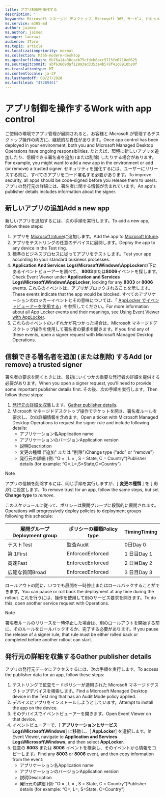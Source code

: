 ```yaml
---
title: アプリ制御を操作する
description: ''
keywords: Microsoft マネージド デスクトップ、Microsoft 365、サービス、ドキュメント
ms.service: m365-md
author: jaimeo
ms.author: jaimeo
manager: laurawi
audience: ITpro
ms.topic: article
ms.localizationpriority: normal
ms.collection: M365-modern-desktop
ms.openlocfilehash: 0b76a14a30caeb75cfdcb8acc5715fe6710e0625
ms.sourcegitcommit: abf63669daf12993ad3353e4b578f41c8910b20f
ms.translationtype: MT
ms.contentlocale: ja-JP
ms.lasthandoff: 08/27/2020
ms.locfileid: "47289461"
---
```

# <a name="work-with-app-control"></a><span data-ttu-id="cd162-103">アプリ制御を操作する</span><span class="sxs-lookup"><span data-stu-id="cd162-103">Work with app control</span></span>

<span data-ttu-id="cd162-104">ご使用の環境でアプリ管理が展開されると、お客様と Microsoft が管理するデスクトップ操作の両方に、継続的な責任があります。</span><span class="sxs-lookup"><span data-stu-id="cd162-104">Once app control has been deployed in your environment, both you and Microsoft Managed Desktop Operations have ongoing responsibilities.</span></span> <span data-ttu-id="cd162-105">たとえば、環境に新しいアプリを追加したり、信頼できる署名者を追加 (または削除) したりする場合があります。</span><span class="sxs-lookup"><span data-stu-id="cd162-105">For example, you might want to add a new app in the environment or add (or remove) a trusted signer.</span></span> <span data-ttu-id="cd162-106">セキュリティを強化するには、ユーザーにリリースする前に、すべてのアプリをコード署名する必要があります。</span><span class="sxs-lookup"><span data-stu-id="cd162-106">To improve security, all apps should be code-signed before you release them to users.</span></span> <span data-ttu-id="cd162-107">アプリの発行元の詳細には、署名者に関する情報が含まれています。</span><span class="sxs-lookup"><span data-stu-id="cd162-107">An app's publisher details includes information about the signer.</span></span>


## <a name="add-a-new-app"></a><span data-ttu-id="cd162-108">新しいアプリの追加</span><span class="sxs-lookup"><span data-stu-id="cd162-108">Add a new app</span></span>

<span data-ttu-id="cd162-109">新しいアプリを追加するには、次の手順を実行します。</span><span class="sxs-lookup"><span data-stu-id="cd162-109">To add a new app, follow these steps:</span></span>

1. <span data-ttu-id="cd162-110">アプリを [Microsoft Intune](https://docs.microsoft.com/mem/intune/apps/apps-win32-app-management)に追加します。</span><span class="sxs-lookup"><span data-stu-id="cd162-110">Add the app to [Microsoft Intune](https://docs.microsoft.com/mem/intune/apps/apps-win32-app-management).</span></span>
2. <span data-ttu-id="cd162-111">アプリをテストリングの任意のデバイスに展開します。</span><span class="sxs-lookup"><span data-stu-id="cd162-111">Deploy the app to any device in the Test ring.</span></span> 
3. <span data-ttu-id="cd162-112">標準のビジネスプロセスに従ってアプリをテストします。</span><span class="sxs-lookup"><span data-stu-id="cd162-112">Test your app according to your standard business processes.</span></span> 
4. <span data-ttu-id="cd162-113">**Application And Services Logs\Microsoft\Windows\AppLocker**の下にあるイベントビューアーを調べて、 **8003**または**8006**イベントを探します。</span><span class="sxs-lookup"><span data-stu-id="cd162-113">Check Event Viewer under **Application and Services Logs\Microsoft\Windows\AppLocker**, looking for any **8003** or **8006** events.</span></span> <span data-ttu-id="cd162-114">これらのイベントは、アプリがブロックされることを示します。</span><span class="sxs-lookup"><span data-stu-id="cd162-114">These events indicate that the app would be blocked.</span></span> <span data-ttu-id="cd162-115">すべてのアプリケーションのロッカーイベントとその意味については、「 [AppLocker でイベントビューアーを使用する](https://docs.microsoft.com/windows/security/threat-protection/windows-defender-application-control/applocker/using-event-viewer-with-applocker)」を参照してください。</span><span class="sxs-lookup"><span data-stu-id="cd162-115">For more information about all App Locker events and their meanings, see [Using Event Viewer with AppLocker](https://docs.microsoft.com/windows/security/threat-protection/windows-defender-application-control/applocker/using-event-viewer-with-applocker).</span></span>
5. <span data-ttu-id="cd162-116">これらのイベントのいずれかが見つかった場合は、Microsoft マネージドデスクトップ操作を使用して署名者の要求を開きます。</span><span class="sxs-lookup"><span data-stu-id="cd162-116">If you find any of these events, open a signer request with Microsoft Managed Desktop Operations.</span></span>

## <a name="add-or-remove-a-trusted-signer"></a><span data-ttu-id="cd162-117">信頼できる署名者を追加 (または削除) する</span><span class="sxs-lookup"><span data-stu-id="cd162-117">Add (or remove) a trusted signer</span></span>

<span data-ttu-id="cd162-118">署名者の要求を開くときには、最初にいくつかの重要な発行者の詳細を提供する必要があります。</span><span class="sxs-lookup"><span data-stu-id="cd162-118">When you open a signer request, you'll need to provide some important publisher details first.</span></span> <span data-ttu-id="cd162-119">その後、次の手順を実行します。</span><span class="sxs-lookup"><span data-stu-id="cd162-119">Then follow these steps:</span></span>

1. <span data-ttu-id="cd162-120">[発行元の詳細を収集](#gather-publisher-details)します。</span><span class="sxs-lookup"><span data-stu-id="cd162-120">[Gather publisher details](#gather-publisher-details).</span></span>
2. <span data-ttu-id="cd162-121">Microsoft マネージドデスクトップ操作でチケットを開き、署名者ルールを要求し、次の詳細情報を含めます。</span><span class="sxs-lookup"><span data-stu-id="cd162-121">Open a ticket with Microsoft Managed Desktop Operations to request the signer rule and include following details:</span></span>  
    - <span data-ttu-id="cd162-122">アプリケーション名</span><span class="sxs-lookup"><span data-stu-id="cd162-122">Application name</span></span> 
    - <span data-ttu-id="cd162-123">アプリケーションのバージョン</span><span class="sxs-lookup"><span data-stu-id="cd162-123">Application version</span></span> 
    - <span data-ttu-id="cd162-124">説明</span><span class="sxs-lookup"><span data-stu-id="cd162-124">Description</span></span> 
    - <span data-ttu-id="cd162-125">変更の種類 ("追加" または "削除")</span><span class="sxs-lookup"><span data-stu-id="cd162-125">Change type ("add" or "remove")</span></span>  
    - <span data-ttu-id="cd162-126">発行元の詳細 (例: "O = <publisher name> , L = <location> , S = State, C = Country")</span><span class="sxs-lookup"><span data-stu-id="cd162-126">Publisher details (for example: “O=<publisher name>,L=<location>,S=State,C=Country”)</span></span> 

> [!NOTE]
> <span data-ttu-id="cd162-127">アプリの信頼を削除するには、同じ手順を実行しますが、[ **変更の種類** ] を [ *削除*] に設定します。</span><span class="sxs-lookup"><span data-stu-id="cd162-127">To remove trust for an app, follow the same steps, but set **Change type** to *remove*.</span></span>

<span data-ttu-id="cd162-128">このスケジュールに従って、ポリシーは展開グループに段階的に展開されます。</span><span class="sxs-lookup"><span data-stu-id="cd162-128">Operations will progressively deploy policies to deployment groups following this schedule:</span></span>


|<span data-ttu-id="cd162-129">展開グループ</span><span class="sxs-lookup"><span data-stu-id="cd162-129">Deployment group</span></span>  |<span data-ttu-id="cd162-130">ポリシーの種類</span><span class="sxs-lookup"><span data-stu-id="cd162-130">Policy type</span></span>  |<span data-ttu-id="cd162-131">Timing</span><span class="sxs-lookup"><span data-stu-id="cd162-131">Timing</span></span>  |
|---------|---------|---------|
|<span data-ttu-id="cd162-132">テスト</span><span class="sxs-lookup"><span data-stu-id="cd162-132">Test</span></span>     |  <span data-ttu-id="cd162-133">監査</span><span class="sxs-lookup"><span data-stu-id="cd162-133">Audit</span></span>       |  <span data-ttu-id="cd162-134">0日</span><span class="sxs-lookup"><span data-stu-id="cd162-134">Day 0</span></span>       |
|<span data-ttu-id="cd162-135">第 1</span><span class="sxs-lookup"><span data-stu-id="cd162-135">First</span></span>     | <span data-ttu-id="cd162-136">Enforced</span><span class="sxs-lookup"><span data-stu-id="cd162-136">Enforced</span></span>        | <span data-ttu-id="cd162-137">1 日目</span><span class="sxs-lookup"><span data-stu-id="cd162-137">Day 1</span></span>        |
|<span data-ttu-id="cd162-138">高速</span><span class="sxs-lookup"><span data-stu-id="cd162-138">Fast</span></span>     | <span data-ttu-id="cd162-139">Enforced</span><span class="sxs-lookup"><span data-stu-id="cd162-139">Enforced</span></span>        |  <span data-ttu-id="cd162-140">2 日目</span><span class="sxs-lookup"><span data-stu-id="cd162-140">Day 2</span></span>       |
|<span data-ttu-id="cd162-141">広範な質問</span><span class="sxs-lookup"><span data-stu-id="cd162-141">Broad</span></span>     | <span data-ttu-id="cd162-142">Enforced</span><span class="sxs-lookup"><span data-stu-id="cd162-142">Enforced</span></span>        |  <span data-ttu-id="cd162-143">3 日目</span><span class="sxs-lookup"><span data-stu-id="cd162-143">Day 3</span></span>       |


<span data-ttu-id="cd162-144">ロールアウトの間に、いつでも展開を一時停止またはロールバックすることができます。</span><span class="sxs-lookup"><span data-stu-id="cd162-144">You can pause or roll back the deployment at any time during the rollout.</span></span> <span data-ttu-id="cd162-145">これを行うには、操作を使用して別のサービス要求を開きます。</span><span class="sxs-lookup"><span data-stu-id="cd162-145">To do this, open another service request with Operations.</span></span>

> [!NOTE]
> <span data-ttu-id="cd162-146">署名者ルールのリリースを一時停止した場合は、別のロールアウトを開始する前に、そのルールをロールバックするか、完了する必要があります。</span><span class="sxs-lookup"><span data-stu-id="cd162-146">If you pause the release of a signer rule, that rule must be either rolled back or completed before another rollout can start.</span></span>

## <a name="gather-publisher-details"></a><span data-ttu-id="cd162-147">発行元の詳細を収集する</span><span class="sxs-lookup"><span data-stu-id="cd162-147">Gather publisher details</span></span>

<span data-ttu-id="cd162-148">アプリの発行元データにアクセスするには、次の手順を実行します。</span><span class="sxs-lookup"><span data-stu-id="cd162-148">To access the publisher data for an app, follow these steps:</span></span>

1. <span data-ttu-id="cd162-149">テストリングで監査モードポリシーが適用された Microsoft マネージドデスクトップデバイスを検索します。</span><span class="sxs-lookup"><span data-stu-id="cd162-149">Find a Microsoft Managed Desktop device in the Test ring that has an Audit Mode policy applied.</span></span> 
2. <span data-ttu-id="cd162-150">デバイスにアプリをインストールしようとしています。</span><span class="sxs-lookup"><span data-stu-id="cd162-150">Attempt to install the app on the device.</span></span>
3. <span data-ttu-id="cd162-151">そのデバイスでイベントビューアーを開きます。</span><span class="sxs-lookup"><span data-stu-id="cd162-151">Open Event Viewer on that device.</span></span> 
4. <span data-ttu-id="cd162-152">イベントビューアーで、[ **アプリケーションとサービス Logs\Microsoft\Windows**] に移動し、[ **AppLocker**] を選択します。</span><span class="sxs-lookup"><span data-stu-id="cd162-152">In Event Viewer, navigate to **Application and Services Logs\Microsoft\Windows**, and then select **AppLocker**.</span></span> 
5. <span data-ttu-id="cd162-153">任意の **8003** または **8006** イベントを検索し、そのイベントから情報をコピーします。</span><span class="sxs-lookup"><span data-stu-id="cd162-153">Find any **8003** or **8006** event, and then copy information from the event:</span></span> 
    - <span data-ttu-id="cd162-154">アプリケーション名</span><span class="sxs-lookup"><span data-stu-id="cd162-154">Application name</span></span> 
    - <span data-ttu-id="cd162-155">アプリケーションのバージョン</span><span class="sxs-lookup"><span data-stu-id="cd162-155">Application version</span></span> 
    - <span data-ttu-id="cd162-156">説明</span><span class="sxs-lookup"><span data-stu-id="cd162-156">Description</span></span> 
    - <span data-ttu-id="cd162-157">発行元の詳細 (例: "O = <publisher name> , L = <location> , S = State, C = Country")</span><span class="sxs-lookup"><span data-stu-id="cd162-157">Publisher details (for example: “O=<publisher name>, L=<location>, S=State, C=Country”)</span></span> 
